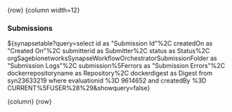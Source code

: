 <!-- markdownlint-disable-next-line first-line-h1 -->
{row}
{column width=12}

### Submissions

${synapsetable?query=select id as "Submission Id"%2C createdOn as "Created
On"%2C submitterid as Submitter%2C status as Status%2C
orgSagebionetworksSynapseWorkflowOrchestratorSubmissionFolder as "Submission
Logs"%2C submission%5Ferrors as "Submission Errors"%2C dockerrepositoryname as
Repository%2C dockerdigest as Digest  from  syn23633219 where evaluationid %3D
9614652 and createdBy %3D CURRENT%5FUSER%28%29&showquery=false}

{column}
{row}
